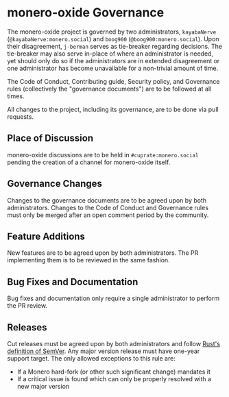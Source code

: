 # monero-oxide Governance

The monero-oxide project is governed by two administrators, `kayabaNerve`
(`@kayabaNerve:monero.social`) and `boog900` (`@boog900:monero.social`). Upon
their disagreement, `j-berman` serves as tie-breaker regarding decisions. The
tie-breaker may also serve in-place of where an administrator is needed, yet
should only do so if the administrators are in extended disagreement or one
administrator has become unavailable for a non-trivial amount of time.

The Code of Conduct, Contributing guide, Security policy, and Governance rules
(collectively the "governance documents") are to be followed at all times.

All changes to the project, including its governance, are to be done via pull
requests.

## Place of Discussion

monero-oxide discussions are to be held in `#cuprate:monero.social` pending
the creation of a channel for monero-oxide itself.

## Governance Changes

Changes to the governance documents are to be agreed upon by both
administrators. Changes to the Code of Conduct and Governance rules must only
be merged after an open comment period by the community.

## Feature Additions

New features are to be agreed upon by both administrators. The PR implementing
them is to be reviewed in the same fashion.

## Bug Fixes and Documentation

Bug fixes and documentation only require a single administrator to perform the
PR review.

## Releases

Cut releases must be agreed upon by both administrators and follow
[Rust's definition of SemVer](https://doc.rust-lang.org/cargo/reference/semver.html).
Any major version release must have one-year support target. The only allowed
exceptions to this rule are:
- If a Monero hard-fork (or other such significant change) mandates it
- If a critical issue is found which can only be properly resolved with a new
  major version
